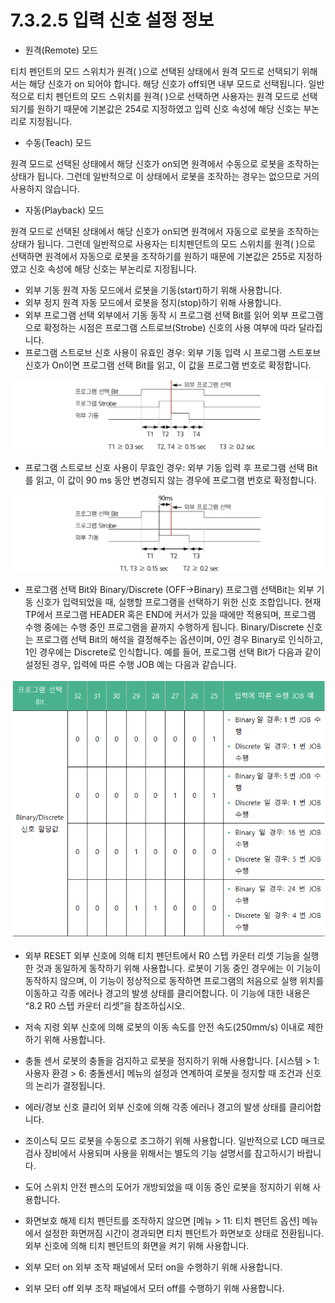 # 7.3.2.5 입력 신호 설정 정보

* 원격\(Remote\) 모드

티치 펜던트의 모드 스위치가 원격\( \)으로 선택된 상태에서 원격 모드로 선택되기 위해서는 해당 신호가 on 되어야 합니다. 해당 신호가 off되면 내부 모드로 선택됩니다. 일반적으로 티치 펜던트의 모드 스위치를 원격\( \)으로 선택하면 사용자는 원격 모드로 선택되기를 원하기 때문에 기본값은 254로 지정하였고 입력 신호 속성에 해당 신호는 부논리로 지정됩니다.  


* 수동\(Teach\) 모드

원격 모드로 선택된 상태에서 해당 신호가 on되면 원격에서 수동으로 로봇을 조작하는 상태가 됩니다. 그런데 일반적으로 이 상태에서 로봇을 조작하는 경우는 없으므로 거의 사용하지 않습니다.  
  


* 자동\(Playback\) 모드

원격 모드로 선택된 상태에서 해당 신호가 on되면 원격에서 자동으로 로봇을 조작하는 상태가 됩니다. 그런데 일반적으로 사용자는 티치펜던트의 모드 스위치를 원격\( \)으로 선택하면 원격에서 자동으로 로봇을 조작하기를 원하기 때문에 기본값은 255로 지정하였고 신호 속성에 해당 신호는 부논리로 지정됩니다.  
  


* 외부 기동 원격 자동 모드에서 로봇을 기동\(start\)하기 위해 사용합니다.  
* 외부 정지 원격 자동 모드에서 로봇을 정지\(stop\)하기 위해 사용합니다.  
* 외부 프로그램 선택 외부에서 기동 동작 시 프로그램 선택 Bit를 읽어 외부 프로그램으로 확정하는 시점은 프로그램 스트로브\(Strobe\) 신호의 사용 여부에 따라 달라집니다.  
* 프로그램 스트로브 신호 사용이 유효인 경우: 외부 기동 입력 시 프로그램 스트포브 신호가 On이면 프로그램 선택 Bit를 읽고, 이 값을 프로그램 번호로 확정합니다.  

![&#xADF8;&#xB9BC; 52 &#xD504;&#xB85C;&#xADF8;&#xB7A8; &#xC2A4;&#xD2B8;&#xB85C;&#xBE0C;&#xC2E0;&#xD638; &amp;lt;&#xC720;&#xD6A8;&amp;gt; &#xC2DC; &#xC678;&#xBD80; &#xD504;&#xB85C;&#xADF8;&#xB7A8; &#xC120;&#xD0DD; &#xC120;&#xB3C4;](../../../.gitbook/assets/io-signal-strobe1.png)

* 프로그램 스트로브 신호 사용이 무효인 경우: 외부 기동 입력 후 프로그램 선택 Bit를 읽고, 이 값이 90 ms 동안 변경되지 않는 경우에 프로그램 번호로 확정합니다.

![&#xADF8;&#xB9BC; 53 &#xD504;&#xB85C;&#xADF8;&#xB7A8; &#xC2A4;&#xD2B8;&#xB85C;&#xBE0C;&#xC2E0;&#xD638; &amp;lt;&#xBB34;&#xD6A8;&amp;gt; &#xC2DC; &#xC678;&#xBD80; &#xD504;&#xB85C;&#xADF8;&#xB7A8; &#xC120;&#xD0DD; &#xC120;&#xB3C4;](../../../.gitbook/assets/io-signal-strobe2.png)

* 프로그램 선택 Bit와 Binary/Discrete \(OFF→Binary\) 프로그램 선택Bit는 외부 기동 신호가 입력되었을 때, 실행할 프로그램을 선택하기 위한 신호 조합입니다. 현재 TP에서 프로그램 HEADER 혹은 END에 커서가 있을 때에만 적용되며, 프로그램 수행 중에는 수행 중인 프로그램을 끝까지 수행하게 됩니다.  Binary/Discrete 신호는 프로그램 선택 Bit의 해석을 결정해주는 옵션이며, 0인 경우 Binary로 인식하고, 1인 경우에는 Discrete로 인식합니다.  예를 들어, 프로그램 선택 Bit가 다음과 같이 설정된 경우, 입력에 따른 수행 JOB 예는 다음과 같습니다.

![](../../../.gitbook/assets/image%20%28181%29.png)

* 외부 RESET  외부 신호에 의해 티치 펜던트에서 R0 스텝 카운터 리셋 기능을 실행한 것과 동일하게 동작하기 위해 사용합니다. 로봇이 기동 중인 경우에는 이 기능이 동작하지 않으며, 이 기능이 정상적으로 동작하면 프로그램의 처음으로 실행 위치를 이동하고 각종 에러나 경고의 발생 상태를 클리어합니다. 이 기능에 대한 내용은 “8.2 R0 스텝 카운터 리셋”을 참조하십시오.



* 저속 지령 외부 신호에 의해 로봇의 이동 속도를 안전 속도\(250mm/s\) 이내로 제한하기 위해 사용합니다.  
* 충돌 센서 로봇의 충돌을 검지하고 로봇을 정지하기 위해 사용합니다. \[시스템 &gt; 1: 사용자 환경 &gt; 6: 충돌센서\] 메뉴의 설정과 연계하여 로봇을 정지할 때 조건과 신호의 논리가 결정됩니다.  
* 에러/경보 신호 클리어 외부 신호에 의해 각종 에러나 경고의 발생 상태를 클리어합니다.  
* 조이스틱 모드 로봇을 수동으로 조그하기 위해 사용합니다. 일반적으로 LCD 매크로 검사 장비에서 사용되며 사용을 위해서는 별도의 기능 설명서를 참고하시기 바랍니다.  
* 도어 스위치 안전 펜스의 도어가 개방되었을 때 이동 중인 로봇을 정지하기 위해 사용합니다. 
* 화면보호 해제 티치 펜던트를 조작하지 않으면 \[메뉴 &gt; 11: 티치 펜던트 옵션\] 메뉴에서 설정한 화면꺼짐 시간이 경과되면 티치 펜던트가 화면보호 상태로 전환됩니다. 외부 신호에 의해 티치 펜던트의 화면을 켜기 위해 사용합니다. 
*  외부 모터 on 외부 조작 패널에서 모터 on을 수행하기 위해 사용합니다.  
* 외부 모터 off 외부 조작 패널에서 모터 off를 수행하기 위해 사용합니다.



